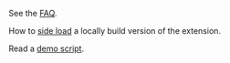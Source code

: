 See the [FAQ](Usage-FAQ).

How to [side load](sideload) a locally build version of the extension.

Read a [demo script](demo-script).
